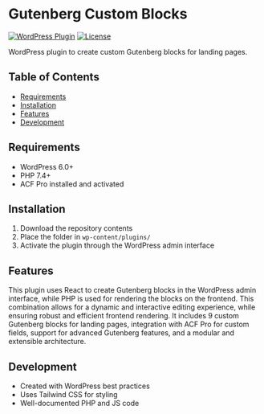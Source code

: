 # Gutenberg Custom Blocks

[![WordPress Plugin](https://img.shields.io/badge/WordPress-Plugin-blue.svg)]()
[![License](https://img.shields.io/badge/License-GPLv2-blue.svg)]()

WordPress plugin to create custom Gutenberg blocks for landing pages.

## Table of Contents

- [Requirements](#requirements)
- [Installation](#installation)
- [Features](#features)
- [Development](#development)

## Requirements

- WordPress 6.0+
- PHP 7.4+
- ACF Pro installed and activated

## Installation

1. Download the repository contents
2. Place the folder in `wp-content/plugins/`
3. Activate the plugin through the WordPress admin interface

## Features

This plugin uses React to create Gutenberg blocks in the WordPress admin interface, while PHP is used for rendering the blocks on the frontend. This combination allows for a dynamic and interactive editing experience, while ensuring robust and efficient frontend rendering. It includes 9 custom Gutenberg blocks for landing pages, integration with ACF Pro for custom fields, support for advanced Gutenberg features, and a modular and extensible architecture.

## Development

- Created with WordPress best practices
- Uses Tailwind CSS for styling
- Well-documented PHP and JS code
